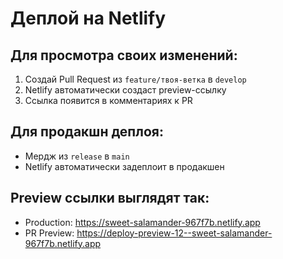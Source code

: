 # Деплой на Netlify

## Для просмотра своих изменений:
1. Создай Pull Request из `feature/твоя-ветка` в `develop`
2. Netlify автоматически создаст preview-ссылку
3. Ссылка появится в комментариях к PR

## Для продакшн деплоя:
- Мердж из `release` в `main`
- Netlify автоматически задеплоит в продакшен

## Preview ссылки выглядят так:
- Production: https://sweet-salamander-967f7b.netlify.app
- PR Preview: https://deploy-preview-12--sweet-salamander-967f7b.netlify.app